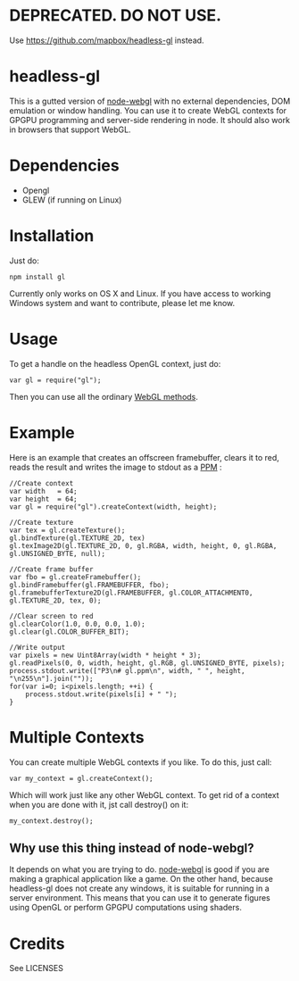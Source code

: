 # DEPRECATED. DO NOT USE.

Use https://github.com/mapbox/headless-gl instead.


headless-gl
===========
This is a gutted version of [node-webgl](https://github.com/mikeseven/node-webgl) with no external dependencies, DOM emulation or window handling.  You can use it to create WebGL contexts for GPGPU programming and server-side rendering in node.  It should also work in browsers that support WebGL.

Dependencies
============

* Opengl
* GLEW (if running on Linux)

Installation
============
Just do:

    npm install gl
    
Currently only works on OS X and Linux. If you have access to working Windows system and want to contribute, please let me know.

Usage
=====
To get a handle on the headless OpenGL context, just do:

    var gl = require("gl");

Then you can use all the ordinary [WebGL methods](https://www.khronos.org/registry/webgl/specs/1.0/).

Example
=======
Here is an example that creates an offscreen framebuffer, clears it to red, reads the result and writes the image to stdout as a [PPM](http://netpbm.sourceforge.net/doc/ppm.html) :

    //Create context
    var width   = 64;
    var height  = 64;
    var gl = require("gl").createContext(width, height);
    
    //Create texture
    var tex = gl.createTexture();
    gl.bindTexture(gl.TEXTURE_2D, tex)
    gl.texImage2D(gl.TEXTURE_2D, 0, gl.RGBA, width, height, 0, gl.RGBA, gl.UNSIGNED_BYTE, null);

    //Create frame buffer
    var fbo = gl.createFramebuffer();
    gl.bindFramebuffer(gl.FRAMEBUFFER, fbo);
    gl.framebufferTexture2D(gl.FRAMEBUFFER, gl.COLOR_ATTACHMENT0, gl.TEXTURE_2D, tex, 0);

    //Clear screen to red
    gl.clearColor(1.0, 0.0, 0.0, 1.0);
    gl.clear(gl.COLOR_BUFFER_BIT);

    //Write output
    var pixels = new Uint8Array(width * height * 3);
    gl.readPixels(0, 0, width, height, gl.RGB, gl.UNSIGNED_BYTE, pixels);
    process.stdout.write(["P3\n# gl.ppm\n", width, " ", height, "\n255\n"].join(""));
    for(var i=0; i<pixels.length; ++i) {
        process.stdout.write(pixels[i] + " ");
    }


Multiple Contexts
=================
You can create multiple WebGL contexts if you like.  To do this, just call:

    var my_context = gl.createContext();
    
Which will work just like any other WebGL context.  To get rid of a context when you are done with it, jst call destroy() on it:

    my_context.destroy();


Why use this thing instead of node-webgl?
-----------------------------------------
It depends on what you are trying to do.  [node-webgl](https://github.com/mikeseven/node-webgl) is good if you are making a graphical application like a game.  On the other hand, because headless-gl does not create any windows, it is suitable for running in a server environment.  This means that you can use it to generate figures using OpenGL or perform GPGPU computations using shaders.

Credits
=======
See LICENSES
